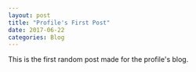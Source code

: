 ```yaml
---
layout: post
title: "Profile's First Post"
date: 2017-06-22
categories: Blog
---
```


This is the first random post made for the profile's blog.

